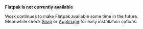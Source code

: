 **Flatpak is not currently available**

Work continues to make Flatpak available some time in the future. Meanwhile check [Snap](https://snapcraft.io/aphototoollibre) or [AppImage](https://github.com/aphototool/A-Photo-Tool-Libre/releases) for easy installation options.



